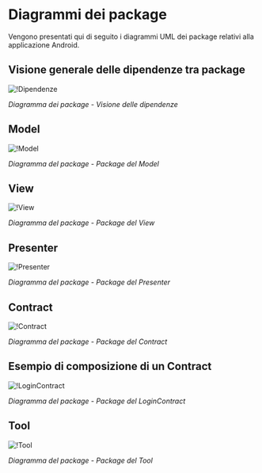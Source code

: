 # Diagrammi dei package
Vengono presentati qui di seguito i diagrammi UML dei package relativi alla applicazione Android.

## Visione generale delle dipendenze tra package
![!Dipendenze](/Immagini/App/AppPackageDiagramm.PNG "Diagramma dei package - Visione delle dipendenze")
<figcaption> <em> Diagramma dei package - Visione delle dipendenze </em> </figcaption>

## Model
![!Model](/Immagini/App/ModelPackageDiagramm.PNG "Package del Model")
<figcaption> <em> Diagramma del package - Package del Model </em> </figcaption>

## View
![!View](/Immagini/App/ViewPackageDiagramm.PNG "Package del View")
<figcaption> <em> Diagramma del package - Package del View </em> </figcaption>

## Presenter
![!Presenter](/Immagini/App/PresenterPackageDiagramm.PNG "Package del Presenter")
<figcaption> <em> Diagramma del package - Package del Presenter </em> </figcaption>

## Contract
![!Contract](/Immagini/App/ContractPackageDiagramm.PNG "Package del contract")
<figcaption> <em> Diagramma del package - Package del Contract </em> </figcaption>

## Esempio di composizione di un Contract
![!LoginContract](/Immagini/App/LoginContract.PNG "Esempio diagramma dei package dei contracts")
<figcaption> <em> Diagramma del package - Package del LoginContract </em> </figcaption>

## Tool
![!Tool](/Immagini/App/ToolPackageDiagramm.PNG "Package del Tool")
<figcaption> <em> Diagramma del package - Package del Tool </em> </figcaption>

